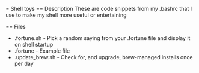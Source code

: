 = Shell toys
== Description
These are code snippets from my .bashrc that I use to make my shell more useful or entertaining

== Files
* .fortune.sh - Pick a random saying from your .fortune file and display it on shell startup
* .fortune    - Example file
* .update_brew.sh - Check for, and upgrade, brew-managed installs once per day
